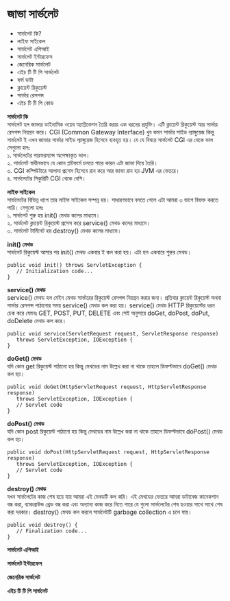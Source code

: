 # জাভা সার্ভলেট            

* সার্ভলেট কি?
* লাইফ সাইকেল
* সার্ভলেট এপিআই 
* সার্ভলেট ইন্টারফেস 
* জেনেরিক সার্ভলেট
* এইচ টি টি পি সার্ভলেট
* ফর্ম ডাটা
* ক্লায়েন্ট রিকুয়েস্ট 
* সার্ভার রেসপন্স 
* এইচ টি টি পি কোড 

**সার্ভলেট কি**                   
সার্ভলেট হল জাভার ডাইনামিক ওয়েব অ্যাপ্লিকেশন তৈরি করার এক ধরনের প্রযুক্তি। এটি ক্লায়েন্ট রিকুয়েস্ট আর সার্ভার রেসপন্স নিয়ন্ত্রন করে।  CGI (Common Gateway Interface) খুব কমন সার্ভার সাইড ল্যাঙ্গুয়েজ কিন্তু সার্ভলেট ই এখন জাভার সার্ভার সাইড ল্যাঙ্গুয়েজ হিসেবে ব্যবহৃত হয়। যে যে বিষয়ে সার্ভলেট CGI এর থেকে ভাল সেগুলো হলঃ                     
১. সার্ভলেটের পারফরম্যান্স অপেক্ষাকৃত ভাল।                                   
২. সার্ভলেট স্বাধীনভাবে যে কোন প্লাটফর্মে চলতে পারে কারন এটা জাভা দিয়ে তৈরি।                                 
৩. CGI কম্পিউটারে আলাদা প্রসেস হিসেবে রান করে আর জাভা রান হয় JVM এর ভেতরে।                  
৪. সার্ভলেটের সিকুরিটি CGI থেকে বেশি।                    

**লাইফ সাইকেল**                                   
সার্ভলেটের বিভিন্ন ধাপে তার লাইফ সাইকেল সম্পন্ন হয়। সাধারণভাবে বলতে গেলে এটা আমরা ৩ ভাগে বিভক্ত করতে পারি। সেগুলো হলঃ                                     
১. সার্ভলেট শুরু হয়  init() মেথড কলের মাধ্যমে।                      
২. সার্ভলেট ক্লায়েন্ট রিকুয়েস্ট প্রসেস করে service() মেথড কলের মাধ্যমে।                           
৩. সার্ভলেট টার্মিনেট হয় destroy() মেথড কলের মাধ্যমে।                     

**init() মেথড**                       
সার্ভলেট রিকুয়েস্ট আসার পর init() মেথড একবার ই কল করা হয়। এটা হল একবারে শুরুর মেথড।                                           

```
public void init() throws ServletException {
   // Initialization code...
}
```

**service() মেথড**                     
service() মেথড হল মেইন মেথড সার্ভারের রিকুয়েস্ট রেসপন্স নিয়ন্ত্রন করার জন্য। প্রতিবার ক্লায়েন্ট রিকুয়েস্ট অথবা সার্ভার রেসপন্স পাঠানোর সময় service() মেথড কল করা হয়। service() মেথড HTTP রিকুয়েস্টের ধরন চেক করে যেমনঃ GET, POST, PUT, DELETE এবং সেই অনুসারে doGet, doPost, doPut, doDelete মেথড কল করে।                     

```
public void service(ServletRequest request, ServletResponse response) 
   throws ServletException, IOException {
}
```

**doGet() মেথড**              
যদি কোন get রিকুয়েস্ট পাঠানো হয় কিন্তু মেথডের নাম উল্লেখ করা না থাকে তাহলে ডিফল্টভাবে doGet() মেথড কল হয়।        

```
public void doGet(HttpServletRequest request, HttpServletResponse response)
   throws ServletException, IOException {
   // Servlet code
}
```

**doPost() মেথড**                          
যদি কোন post রিকুয়েস্ট পাঠানো হয় কিন্তু মেথডের নাম উল্লেখ করা না থাকে তাহলে ডিফল্টভাবে doPost() মেথড কল হয়।        

```
public void doPost(HttpServletRequest request, HttpServletResponse response)
   throws ServletException, IOException {
   // Servlet code
}
```

**destroy() মেথড**               
যখন সার্ভলেটের কাজ শেষ হয়ে যায় আমরা এই মেথডটি কল করি। এই মেথডের ভেতরে আমরা ডাটাবেজ কানেকশান বন্ধ করা, ব্যাকগ্রাউন্ড থ্রেড বন্ধ করা এবং অন্যান্য কাজ করে নিতে পারে যে গুলো সার্ভলেটের শেষ হওয়ার সাথে সাথে শেষ করা দরকার। destroy() মেথড কল করলে সার্ভলেটটি garbage collection এ চলে যায়।                

```
public void destroy() {
   // Finalization code...
}
```

**সার্ভলেট এপিআই**

**সার্ভলেট ইন্টারফেস**
 
**জেনেরিক সার্ভলেট**

**এইচ টি টি পি সার্ভলেট**